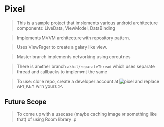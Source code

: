 # Pixel

> This is a sample project that implements various android architecture components: LiveData, ViewModel, DataBinding  

> Implements MVVM architecture with repository pattern.  

> Uses ViewPager to create a galary like view.

> Master branch implements networking using coroutines  

> There is another branch `akhil/separateThread` which uses separate thread and callbacks to implement the same  

> To use: clone repo, create a developer account at ![pixel](https://www.pexels.com/api/) and replace API_KEY with yours :P.  


## Future Scope  

> To come up with a usecase (maybe caching image or something like that) of using Room library :p

